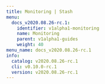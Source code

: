 ```yaml
---
title: Monitoring | Stash
menu:
  docs_v2020.08.26-rc.1:
    identifier: v1alpha1-monitoring
    name: Monitoring
    parent: v1alpha1-guides
    weight: 40
menu_name: docs_v2020.08.26-rc.1
info:
  catalog: v2020.08.26-rc.1
  cli: v0.10.0-rc.1
  version: v2020.08.26-rc.1
---
```


